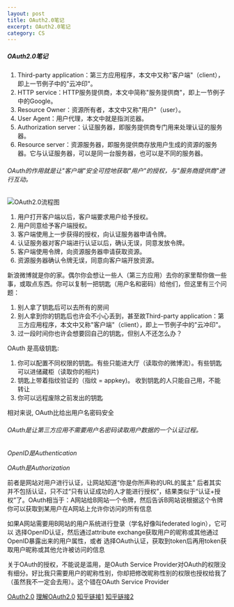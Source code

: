 ```yaml
---
layout: post
title: OAuth2.0笔记
excerpt: OAuth2.0笔记
category: CS
---
```


##### OAuth2.0笔记

1. Third-party application：第三方应用程序，本文中又称"客户端"（client），即上一节例子中的"云冲印"。
2. HTTP service：HTTP服务提供商，本文中简称"服务提供商"，即上一节例子中的Google。
3. Resource Owner：资源所有者，本文中又称"用户"（user）。
4. User Agent：用户代理，本文中就是指浏览器。
5. Authorization server：认证服务器，即服务提供商专门用来处理认证的服务器。
6. Resource server：资源服务器，即服务提供商存放用户生成的资源的服务器。它与认证服务器，可以是同一台服务器，也可以是不同的服务器。


###### OAuth的作用就是让"客户端"安全可控地获取"用户"的授权，与"服务商提供商"进行互动。

![OAuth2.0流程图](http://image.beekka.com/blog/2014/bg2014051203.png)

1. 用户打开客户端以后，客户端要求用户给予授权。
2. 用户同意给予客户端授权。
3. 客户端使用上一步获得的授权，向认证服务器申请令牌。
4. 认证服务器对客户端进行认证以后，确认无误，同意发放令牌。
5. 客户端使用令牌，向资源服务器申请获取资源。
6. 资源服务器确认令牌无误，同意向客户端开放资源。

新浪微博就是你的家。偶尔你会想让一些人（第三方应用）去你的家里帮你做一些事，或取点东西。你可以复制一把钥匙（用户名和密码）给他们，但这里有三个问题：

1. 别人拿了钥匙后可以去所有的房间
2. 别人拿到你的钥匙后也许会不小心丢到，甚至故Third-party application：第三方应用程序，本文中又称"客户端"（client），即上一节例子中的"云冲印"。
3. 过一段时间你也许会想要回自己的钥匙，但别人不还怎么办？

OAuth 是高级钥匙:

1. 你可以配置不同权限的钥匙。有些只能进大厅（读取你的微博流）。有些钥匙可以进储藏柜（读取你的相片)
2. 钥匙上带着指纹验证的（指纹 = appkey)。 收到钥匙的人只能自己用，不能转让
3. 你可以远程废除之前发出的钥匙

相对来说, OAuth比给出用户名密码安全

###### OAuth是让第三方应用不需要用户名密码读取用户数据的一个认证过程。

*OpenID是Authentication*

*OAuth是Authorization*

前者是网站对用户进行认证，让网站知道“你是你所声称的URL的属主”
后者其实并不包括认证，只不过“只有认证成功的人才能进行授权”，结果类似于“认证+授权”了。OAuth相当于：A网站给B网站一个令牌，然后告诉B网站说根据这个令牌你可以获取到某用户在A网站上允许你访问的所有信息

如果A网站需要用B网站的用户系统进行登录（学名好像叫federated login），它可以
选择OpenID认证，然后通过attribute exchange获取用户的昵称或其他通过OpenID暴露出来的用户属性，或者
选择OAuth认证，获取到token后再用token获取用户昵称或其他允许被访问的信息

关于OAuth的授权，不能说是滥用，是OAuth Service Provider对OAuth的权限没有细分。好比我只需要用户的昵称性别，你却把修改昵称性别的权限也授权给我了（虽然我不一定会去用）。这个错在OAuth Service Provider

[OAuth2.0](https://en.wikipedia.org/wiki/OAuth)
[理解OAuth2.0](http://www.ruanyifeng.com/blog/2014/05/oauth_2_0.html)
[知乎链接1](https://www.zhihu.com/question/19781476/answer/13158282)
[知乎链接2](https://www.zhihu.com/question/19628327/answer/12591409)
